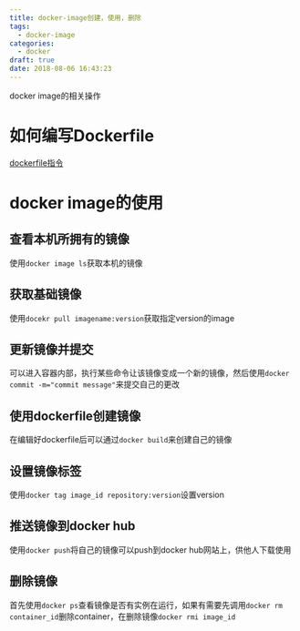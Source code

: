 ```yaml
---
title: docker-image创建，使用，删除
tags:
  - docker-image
categories:
  - docker
draft: true
date: 2018-08-06 16:43:23
---
```

docker image的相关操作
<!--more-->

# 如何编写Dockerfile
[dockerfile指令](/blog/dockerfile指令)

# docker image的使用

## 查看本机所拥有的镜像
使用`docker image ls`获取本机的镜像
## 获取基础镜像
使用`docekr pull imagename:version`获取指定version的image
## 更新镜像并提交
可以进入容器内部，执行某些命令让该镜像变成一个新的镜像，然后使用`docker commit -m="commit message"`来提交自己的更改
## 使用dockerfile创建镜像
在编辑好dockerfile后可以通过`docker build`来创建自己的镜像
## 设置镜像标签
使用`docker tag image_id repository:version`设置version
## 推送镜像到docker hub
使用`docker push`将自己的镜像可以push到docker hub网站上，供他人下载使用
## 删除镜像
首先使用`docker ps`查看镜像是否有实例在运行，如果有需要先调用`docker rm container_id`删除container，在删除镜像`docker rmi image_id`